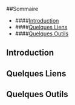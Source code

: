 ##Sommaire

* ####[Introduction](#introduction)
* ####[Quelques Liens](#liens)
* ####[Quelques Outils](#outils)

## <a name="introduction">Introduction</a>

## <a name="liens">Quelques Liens</a>

## <a name="outils"> Quelques Outils</a>
